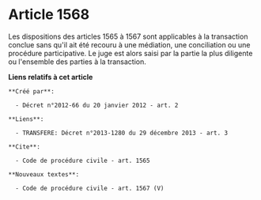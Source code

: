 # Article 1568

Les dispositions des articles 1565 à 1567 sont applicables à la transaction conclue sans qu'il ait été recouru à une
médiation, une conciliation ou une procédure participative. Le juge est alors saisi par la partie la plus diligente ou
l'ensemble des parties à la transaction.

**Liens relatifs à cet article**

	**Créé par**:

	  - Décret n°2012-66 du 20 janvier 2012 - art. 2

	**Liens**:

	  - TRANSFERE: Décret n°2013-1280 du 29 décembre 2013 - art. 3

	**Cite**:

	  - Code de procédure civile - art. 1565

	**Nouveaux textes**:

	  - Code de procédure civile - art. 1567 (V)
